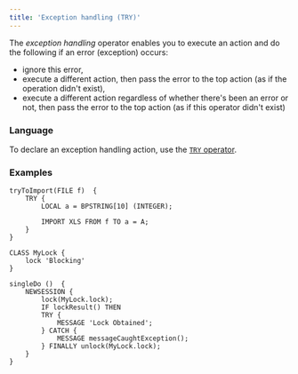```yaml
---
title: 'Exception handling (TRY)'
---
```


The *exception handling* operator enables you to execute an action and do the following if an error (exception) occurs:

-   ignore this error, 
-   execute a different action, then pass the error to the top action (as if the operation didn't exist),
-   execute a different action regardless of whether there's been an error or not, then pass the error to the top action (as if this operator didn't exist)

### Language

To declare an exception handling action, use the [`TRY` operator](TRY_operator.md).

### Examples

```lsf
tryToImport(FILE f)  {
    TRY {
        LOCAL a = BPSTRING[10] (INTEGER);

        IMPORT XLS FROM f TO a = A;
    }
}

CLASS MyLock {
    lock 'Blocking'
}

singleDo ()  {
    NEWSESSION {
        lock(MyLock.lock);
        IF lockResult() THEN
        TRY {
            MESSAGE 'Lock Obtained';
        } CATCH {
            MESSAGE messageCaughtException();
        } FINALLY unlock(MyLock.lock);
    }
}
```

  
  
